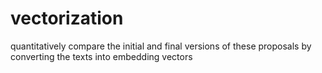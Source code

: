 # vectorization
quantitatively compare the initial and final versions of these proposals by converting the texts into embedding vectors
